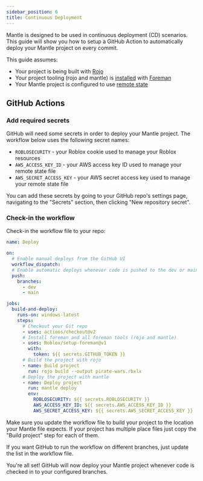 ```yaml
---
sidebar_position: 6
title: Continuous Deployment
---
```


Mantle is designed to be used in continuous deployment (CD) scenarios. This guide will show you how
to setup a GitHub Action to automatically deploy your Mantle project on every commit.

This guide assumes:

- Your project is being built with [Rojo](https://rojo.space)
- Your project tooling (rojo and mantle) is
  [installed](/docs/installation#install-with-foreman-recommended) with
  [Foreman](https://github.com/Roblox/foreman#readme)
- Your Mantle project is configured to use [remote state](/docs/remote-state)

## GitHub Actions

### Add required secrets

GitHub will need some secrets in order to deploy your Mantle project. The workflow below uses the following secret names:

- `ROBLOSECURITY` - your Roblox cookie used to manage your Roblox resources
- `AWS_ACCESS_KEY_ID` - your AWS access key ID used to manage your remote state file
- `AWS_SECRET_ACCESS_KEY` - your AWS secret access key used to manage your remote state file

You can add these secrets by going to your GitHub repo's settings page, navigating to the "Secrets"
section, then clicking "New repository secret".

### Check-in the workflow

Check-in the workflow file to your repo:

```yml title=".github/workflows/deploy.yml"
name: Deploy

on:
  # Enable manual deploys from the GitHub UI
  workflow_dispatch:
  # Enable automatic deploys whenever code is pushed to the dev or main branches
  push:
    branches:
      - dev
      - main

jobs:
  build-and-deploy:
    runs-on: windows-latest
    steps:
      # Checkout your Git repo
      - uses: actions/checkout@v2
      # Install foreman and all foreman tools (rojo and mantle)
      - uses: Roblox/setup-foreman@v1
        with:
          token: ${{ secrets.GITHUB_TOKEN }}
      # Build the project with rojo
      - name: Build project
        run: rojo build --output pirate-wars.rbxlx
      # Deploy the project with mantle
      - name: Deploy project
        run: mantle deploy
        env:
          ROBLOSECURITY: ${{ secrets.ROBLOSECURITY }}
          AWS_ACCESS_KEY_ID: ${{ secrets.AWS_ACCESS_KEY_ID }}
          AWS_SECRET_ACCESS_KEY: ${{ secrets.AWS_SECRET_ACCESS_KEY }}
```

Make sure you update the workflow file to build your project to the location your Mantle file
expects. If your project has multiple place files just copy the "Build project" step for each of
them.

If you want GitHub to run the workflow on different branches, just update the list in the workflow
file.

You're all set! GitHub will now deploy your Mantle project whenever code is checked in to your
configured branches.
